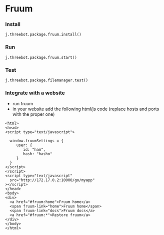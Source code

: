 # Fruum


### Install

`j.threebot.package.fruum.install()`

### Run
`j.threebot.package.fruum.start()`

### Test

```
j.threebot.package.filemanager.test()
```

### Integrate with a website

- run fruum
- in your website add the following html/js code (replace hosts and ports with the proper one)

```
<html>
<head>
<script type="text/javascript">

  window.fruumSettings = {
     user: {
        id: "ham",
        hash: "hasho"
     }
  }
</script>
</script>
<script type="text/javascript"
  src="http://172.17.0.2:10000/go/myapp"
></script>
</head>
<body>
<div>
  <a href="#fruum:home">Fruum home</a>
  <span fruum-link="home">Fruum home</span>
  <span fruum-link="docs">Fruum docs</a>
  <a href="#fruum:*">Restore fruum</a>
</div>
</body>
</html>
```

